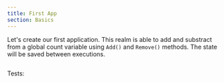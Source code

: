 ```yaml
---
title: First App
section: Basics
---
```


Let's create our first application. This realm is able to add and substract from a global count variable using `Add()`
and `Remove()` methods. The state will be saved between executions.

<!--TODO: add an example about how to deploy this realm and how to call to Add() and Remove() using the command line -->

```go file=./count.gno
```

Tests:

```go file=./count_test.gno depends_on_file=./count.gno
```
